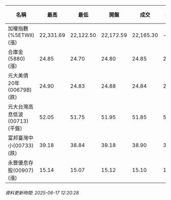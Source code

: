 | 名稱 | 最高 | 最低 | 開盤 | 成交 | 均價 | 成交金額(億) | 昨收 | 漲跌幅 | 漲跌 | 總量 | 昨量 | 振幅 |
| -------- | -------- | -------- | -------- |-------- | -------- | -------- |-------- |-------- |-------- | -------- | -------- |-------- |
|加權指數(%5ETWII) (漲)|22,331.69|22,122.50|22,172.59|22,165.30|-|2,618.35|22,049.90|0.52%|115.40|4,534,576|0|0.95%|
|合庫金(5880) (漲)|24.85|24.70|24.80|24.85|24.79|1.19|24.65|0.81%|0.20|4,780|11,125|0.61%|
|元大美債20年(00679B) (跌)|24.90|24.83|24.88|24.84|24.86|10.20|25.01|0.68%|0.17|41,016|59,499|0.28%|
|元大台灣高息低波(00713) (平盤)|52.05|51.75|51.95|51.85|51.88|4.11|51.85|0.00%|0.00|7,930|9,815|0.58%|
|富邦臺灣中小(00733) (跌)|39.18|38.84|39.18|38.90|39.00|0.161|39.02|0.31%|0.12|414|925|0.87%|
|永豐優息存股(00907) (漲)|15.14|15.07|15.12|15.10|15.10|0.219|15.09|0.07%|0.01|1,451|2,061|0.46%|
###### 資料更新時間: 2025-06-17 12:20:28
